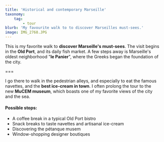 ```yaml
---
title: 'Historical and contemporary Marseille'
taxonomy:
    tag:
        - tour
blurb: 'My favourite walk to to discover Marseilles must-sees.'
image: IMG_2768.JPG
---
```


This is my favorite walk to **discover Marseille's must-sees**. The visit begins in the **Old Port**, and its daily fish market. A few steps away is Marseille's oldest neighborhood "**le Panier**", where the Greeks began the foundation of the city.  

===

I go there to walk in the pedestrian alleys, and especially to eat the famous navettes, and the **best ice-cream in town**. I often prolong the tour to the new **MuCEM museum**, which boasts one of my favorite views of the city and the sea.

#### Possible stops:
* A coffee break in a typical Old Port bistro
* Snack breaks to taste navettes and artisanal ice-cream
* Discovering the pétanque musem
* Window-shopping designer boutiques